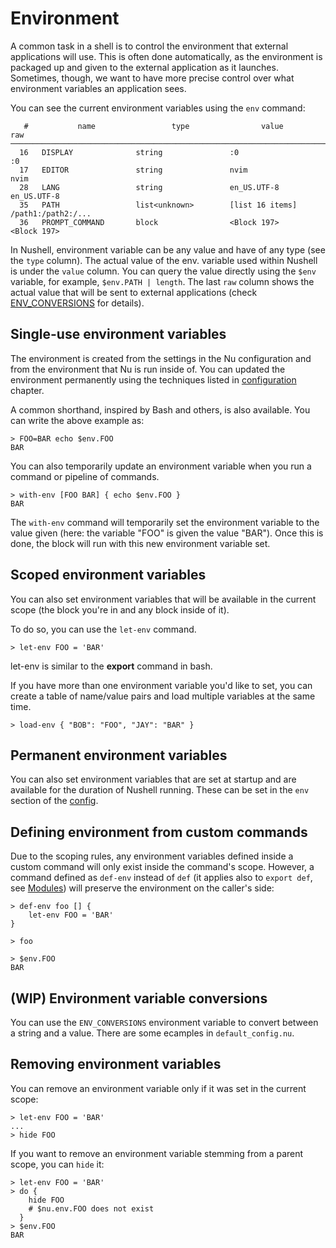 # Environment

A common task in a shell is to control the environment that external applications will use. This is often done automatically, as the environment is packaged up and given to the external application as it launches. Sometimes, though, we want to have more precise control over what environment variables an application sees.

You can see the current environment variables using the `env` command:
```
   #           name                 type                value                 raw
──────────────────────────────────────────────────────────────────────────────────────────
  16   DISPLAY              string               :0                   :0
  17   EDITOR               string               nvim                 nvim
  28   LANG                 string               en_US.UTF-8          en_US.UTF-8
  35   PATH                 list<unknown>        [list 16 items]      /path1:/path2:/...
  36   PROMPT_COMMAND       block                <Block 197>          <Block 197>
```

In Nushell, environment variable can be any value and have of any type (see the `type` column).
The actual value of the env. variable used within Nushell is under the `value` column.
You can query the value directly using the `$env` variable, for example, `$env.PATH | length`.
The last `raw` column shows the actual value that will be sent to external applications (check [ENV_CONVERSIONS](#environment-variable-conversions) for details).

## Single-use environment variables

The environment is created from the settings in the Nu configuration and from the environment that Nu is run inside of.  You can updated the environment permanently using the techniques listed in [configuration](configuration.md) chapter.

A common shorthand, inspired by Bash and others, is also available. You can write the above example as:

```
> FOO=BAR echo $env.FOO
BAR
```

You can also temporarily update an environment variable when you run a command or pipeline of commands.

```
> with-env [FOO BAR] { echo $env.FOO }
BAR
```

The `with-env` command will temporarily set the environment variable to the value given (here: the variable "FOO" is given the value "BAR").  Once this is done, the block will run with this new environment variable set.


## Scoped environment variables

You can also set environment variables that will be available in the current scope (the block you're in and any block inside of it).

To do so, you can use the `let-env` command.

```
> let-env FOO = 'BAR'
```

let-env is similar to the **export** command in bash.

If you have more than one environment variable you'd like to set, you can create a table of name/value pairs and load multiple variables at the same time.

```
> load-env { "BOB": "FOO", "JAY": "BAR" }
```

## Permanent environment variables

You can also set environment variables that are set at startup and are available for the duration of Nushell running. These can be set in the `env` section of the [config](configuration.md).

## Defining environment from custom commands

Due to the scoping rules, any environment variables defined inside a custom command will only exist inside the command's scope.
However, a command defined as `def-env` instead of `def` (it applies also to `export def`, see [Modules](modules.md)) will preserve the environment on the caller's side:
```
> def-env foo [] {
    let-env FOO = 'BAR'
}

> foo

> $env.FOO
BAR
```

## (WIP) Environment variable conversions

You can use the `ENV_CONVERSIONS` environment variable to convert between a string and a value.
There are some ecamples in `default_config.nu`.

## Removing environment variables

You can remove an environment variable only if it was set in the current scope:

```
> let-env FOO = 'BAR'
...
> hide FOO
```

If you want to remove an environment variable stemming from a parent scope, you can `hide` it:

```
> let-env FOO = 'BAR'
> do {
    hide FOO
    # $nu.env.FOO does not exist
  }
> $env.FOO
BAR
```
